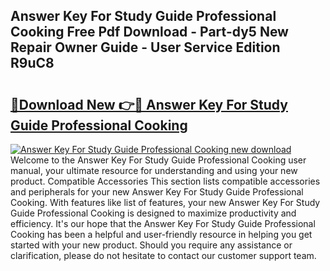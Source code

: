 ## Answer Key For Study Guide Professional Cooking Free Pdf Download - Part-dy5 New Repair Owner Guide - User Service Edition R9uC8

# <h2><a href="http://bc67301.oget.top/?id=Answer+Key+For+Study+Guide+Professional+Cooking">🔗Download New 👉🔴 Answer Key For Study Guide Professional Cooking</a></h2>

[![Answer Key For Study Guide Professional Cooking new download](https://i.imgur.com/5g1atiW.png)](http://bc67301.oget.top/?id=Answer+Key+For+Study+Guide+Professional+Cooking)
Welcome to the Answer Key For Study Guide Professional Cooking user manual, your ultimate resource for understanding and using your new product. Compatible Accessories This section lists compatible accessories and peripherals for your new Answer Key For Study Guide Professional Cooking. With features like list of features, your new Answer Key For Study Guide Professional Cooking is designed to maximize productivity and efficiency. It's our hope that the Answer Key For Study Guide Professional Cooking has been a helpful and user-friendly resource in helping you get started with your new product. Should you require any assistance or clarification, please do not hesitate to contact our customer support team.
